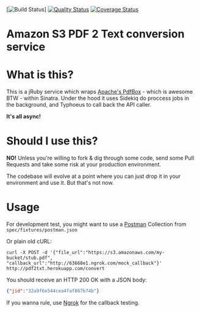 [![Build Status](https://travis-ci.org/lucasmartins/s3_pdf2txt.svg)] [![Quality Status](https://codeclimate.com/github/lucasmartins/s3_pdf2txt.png)](https://codeclimate.com/github/lucasmartins/s3_pdf2txt) [![Coverage Status](https://codeclimate.com/github/lucasmartins/s3_pdf2txt/coverage.png)](https://codeclimate.com/github/lucasmartins/s3_pdf2txt)

Amazon S3 PDF 2 Text conversion service
=======================================

What is this?
=============

This is a jRuby service which wraps [Apache's PdfBox](pdfbox.apache.org) - which is awesome BTW - 
within Sinatra. Under the hood it uses Sidekiq do proccess jobs in the background, and Typhoeus to call back the API caller.

**It's all async!**

Should I use this?
==================

**NO!** Unless you're willing to fork & dig through some code, send some Pull Requests and take some risk at your production environment.

The codebase will evolve at a point where you can just drop it in your environment and use it. But that's not now.

Usage
=====

For development test, you might want to use a [Postman](https://chrome.google.com/webstore/detail/postman-rest-client/fdmmgilgnpjigdojojpjoooidkmcomcm?hl=en) Collection from `spec/fixtures/postman.json`

Or plain old cURL:

`curl -X POST -d '{"file_url":"https://s3.amazonaws.com/my-bucket/stub.pdf", "callback_url":"http://63668e1.ngrok.com/mock_callback"}' http://pdf2txt.herokuapp.com/convert`

You should receive an HTTP 200 OK with a JSON body:
```json
{"jid":"32a9f6e544cea4faf867b74b"}
```

If you wanna rule, use [Ngrok](https://ngrok.com/) for the callback testing.